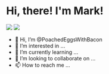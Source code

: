 # Hi, there! I'm Mark!

<img src="https://github-readme-stats.vercel.app/api?username=PoachedEggsWithBacon&show_icons=true&theme=merko" />

<img src="https://github-readme-stats.vercel.app/api/top-langs/?username=PoachedEggsWithBacon&layout=compact" />

- 👋 Hi, I’m @PoachedEggsWithBacon
- 👀 I’m interested in ...
- 🌱 I’m currently learning ...
- 💞️ I’m looking to collaborate on ...
- 📫 How to reach me ...

<!---
PoachedEggsWithBacon/PoachedEggsWithBacon is a ✨ special ✨ repository because its `README.md` (this file) appears on your GitHub profile.
You can click the Preview link to take a look at your changes.
--->

